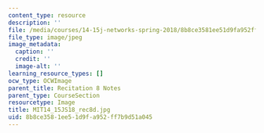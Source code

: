 ```yaml
---
content_type: resource
description: ''
file: /media/courses/14-15j-networks-spring-2018/8b8ce3581ee51d9fa952ff7b9d51a045_MIT14_15JS18_rec8d.jpg
file_type: image/jpeg
image_metadata:
  caption: ''
  credit: ''
  image-alt: ''
learning_resource_types: []
ocw_type: OCWImage
parent_title: Recitation 8 Notes
parent_type: CourseSection
resourcetype: Image
title: MIT14_15JS18_rec8d.jpg
uid: 8b8ce358-1ee5-1d9f-a952-ff7b9d51a045
---
```

